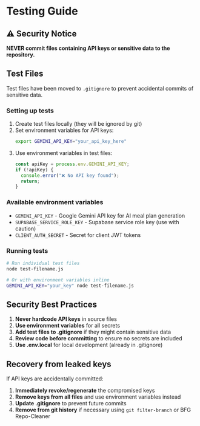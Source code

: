 # Testing Guide

## ⚠️ Security Notice

**NEVER commit files containing API keys or sensitive data to the repository.**

## Test Files

Test files have been moved to `.gitignore` to prevent accidental commits of sensitive data.

### Setting up tests

1. Create test files locally (they will be ignored by git)
2. Set environment variables for API keys:
   ```bash
   export GEMINI_API_KEY="your_api_key_here"
   ```
3. Use environment variables in test files:
   ```javascript
   const apiKey = process.env.GEMINI_API_KEY;
   if (!apiKey) {
     console.error("❌ No API key found");
     return;
   }
   ```

### Available environment variables

- `GEMINI_API_KEY` - Google Gemini API key for AI meal plan generation
- `SUPABASE_SERVICE_ROLE_KEY` - Supabase service role key (use with caution)
- `CLIENT_AUTH_SECRET` - Secret for client JWT tokens

### Running tests

```bash
# Run individual test files
node test-filename.js

# Or with environment variables inline
GEMINI_API_KEY="your_key" node test-filename.js
```

## Security Best Practices

1. **Never hardcode API keys** in source files
2. **Use environment variables** for all secrets
3. **Add test files to .gitignore** if they might contain sensitive data
4. **Review code before committing** to ensure no secrets are included
5. **Use .env.local** for local development (already in .gitignore)

## Recovery from leaked keys

If API keys are accidentally committed:

1. **Immediately revoke/regenerate** the compromised keys
2. **Remove keys from all files** and use environment variables instead
3. **Update .gitignore** to prevent future commits
4. **Remove from git history** if necessary using `git filter-branch` or BFG Repo-Cleaner